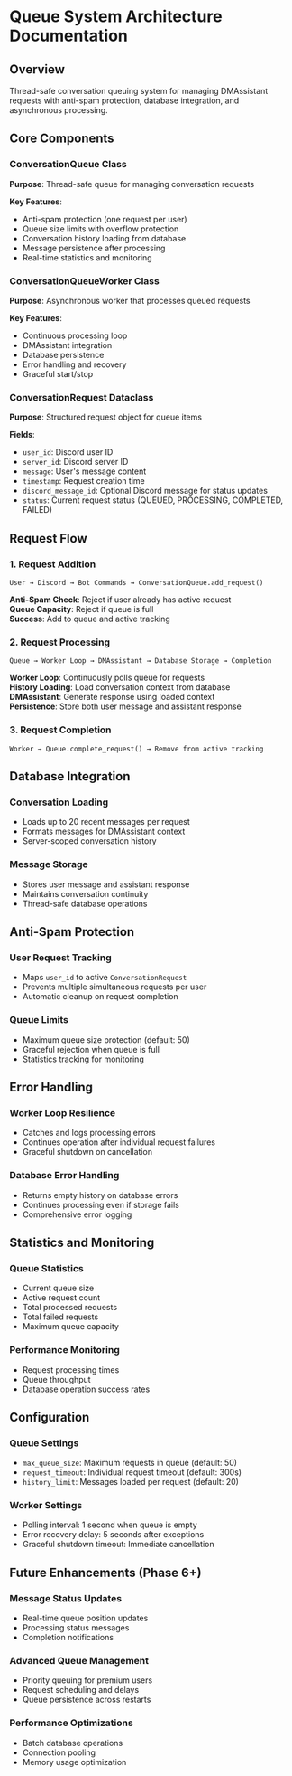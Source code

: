 # Queue System Architecture Documentation

## Overview
Thread-safe conversation queuing system for managing DMAssistant requests with anti-spam protection, database integration, and asynchronous processing.

## Core Components

### ConversationQueue Class
**Purpose**: Thread-safe queue for managing conversation requests

**Key Features**:
- Anti-spam protection (one request per user)
- Queue size limits with overflow protection
- Conversation history loading from database
- Message persistence after processing
- Real-time statistics and monitoring

### ConversationQueueWorker Class
**Purpose**: Asynchronous worker that processes queued requests

**Key Features**:
- Continuous processing loop
- DMAssistant integration
- Database persistence
- Error handling and recovery
- Graceful start/stop

### ConversationRequest Dataclass
**Purpose**: Structured request object for queue items

**Fields**:
- `user_id`: Discord user ID
- `server_id`: Discord server ID  
- `message`: User's message content
- `timestamp`: Request creation time
- `discord_message_id`: Optional Discord message for status updates
- `status`: Current request status (QUEUED, PROCESSING, COMPLETED, FAILED)

## Request Flow

### 1. Request Addition
```
User → Discord → Bot Commands → ConversationQueue.add_request()
```

**Anti-Spam Check**: Reject if user already has active request  
**Queue Capacity**: Reject if queue is full  
**Success**: Add to queue and active tracking

### 2. Request Processing
```
Queue → Worker Loop → DMAssistant → Database Storage → Completion
```

**Worker Loop**: Continuously polls queue for requests  
**History Loading**: Load conversation context from database  
**DMAssistant**: Generate response using loaded context  
**Persistence**: Store both user message and assistant response

### 3. Request Completion
```
Worker → Queue.complete_request() → Remove from active tracking
```

## Database Integration

### Conversation Loading
- Loads up to 20 recent messages per request
- Formats messages for DMAssistant context
- Server-scoped conversation history

### Message Storage
- Stores user message and assistant response
- Maintains conversation continuity
- Thread-safe database operations

## Anti-Spam Protection

### User Request Tracking
- Maps `user_id` to active `ConversationRequest`
- Prevents multiple simultaneous requests per user
- Automatic cleanup on request completion

### Queue Limits
- Maximum queue size protection (default: 50)
- Graceful rejection when queue is full
- Statistics tracking for monitoring

## Error Handling

### Worker Loop Resilience
- Catches and logs processing errors
- Continues operation after individual request failures
- Graceful shutdown on cancellation

### Database Error Handling
- Returns empty history on database errors
- Continues processing even if storage fails
- Comprehensive error logging

## Statistics and Monitoring

### Queue Statistics
- Current queue size
- Active request count
- Total processed requests
- Total failed requests
- Maximum queue capacity

### Performance Monitoring
- Request processing times
- Queue throughput
- Database operation success rates

## Configuration

### Queue Settings
- `max_queue_size`: Maximum requests in queue (default: 50)
- `request_timeout`: Individual request timeout (default: 300s)
- `history_limit`: Messages loaded per request (default: 20)

### Worker Settings
- Polling interval: 1 second when queue is empty
- Error recovery delay: 5 seconds after exceptions
- Graceful shutdown timeout: Immediate cancellation

## Future Enhancements (Phase 6+)

### Message Status Updates
- Real-time queue position updates
- Processing status messages
- Completion notifications

### Advanced Queue Management
- Priority queuing for premium users
- Request scheduling and delays
- Queue persistence across restarts

### Performance Optimizations
- Batch database operations
- Connection pooling
- Memory usage optimization